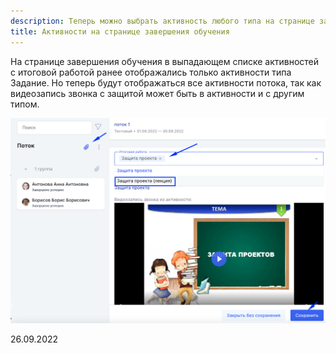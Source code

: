 ```yaml
---
description: Теперь можно выбрать активность любого типа на странице завершения обучения
title: Активности на странице завершения обучения
---
```


На странице завершения обучения в выпадающем списке активностей с итоговой работой ранее отображались только активности типа Задание. Но теперь будут отображаться все активности потока, так как видеозапись звонка с защитой может быть в активности и с другим типом.

![](<../../.gitbook/assets/image (1) (7).png>)

26\.09.2022